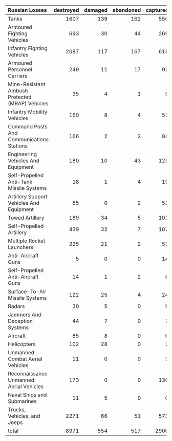 | Russian Losses                                   |   destroyed |   damaged |   abandoned |   captured |   total |
|:-------------------------------------------------|------------:|----------:|------------:|-----------:|--------:|
| Tanks                                            |        1607 |       139 |         162 |        550 |    2458 |
| Armoured Fighting Vehicles                       |         693 |        30 |          44 |        269 |    1036 |
| Infantry Fighting Vehicles                       |        2087 |       117 |         167 |        618 |    2989 |
| Armoured Personnel Carriers                      |         249 |        11 |          17 |         92 |     369 |
| Mine-Resistant Ambush Protected  (MRAP) Vehicles |          35 |         4 |           1 |          9 |      49 |
| Infantry Mobility Vehicles                       |         160 |         8 |           4 |         51 |     223 |
| Command Posts And Communications Stations        |         166 |         2 |           2 |         84 |     254 |
| Engineering Vehicles And Equipment               |         180 |        10 |          43 |        125 |     358 |
| Self-Propelled Anti-Tank Missile Systems         |          18 |         1 |           4 |         19 |      42 |
| Artillery Support Vehicles And Equipment         |          55 |         0 |           2 |         52 |     109 |
| Towed Artillery                                  |         189 |        34 |           5 |        101 |     329 |
| Self-Propelled Artillery                         |         439 |        32 |           7 |        107 |     585 |
| Multiple Rocket Launchers                        |         225 |        21 |           2 |         53 |     301 |
| Anti-Aircraft Guns                               |           5 |         0 |           0 |         14 |      19 |
| Self-Propelled Anti-Aircraft Guns                |          14 |         1 |           2 |          8 |      25 |
| Surface-To-Air Missile Systems                   |         122 |        25 |           4 |         24 |     175 |
| Radars                                           |          30 |         5 |           0 |          9 |      44 |
| Jammers And Deception Systems                    |          44 |         7 |           0 |          7 |      58 |
| Aircraft                                         |          85 |         8 |           0 |          0 |      93 |
| Helicopters                                      |         102 |        28 |           0 |          2 |     132 |
| Unmanned Combat Aerial Vehicles                  |          11 |         0 |           0 |          3 |      14 |
| Reconnaissance Unmanned Aerial Vehicles          |         173 |         0 |           0 |        130 |     303 |
| Naval Ships and Submarines                       |          11 |         5 |           0 |          0 |      16 |
| Trucks, Vehicles, and Jeeps                      |        2271 |        66 |          51 |        573 |    2961 |
| total                                            |        8971 |       554 |         517 |       2900 |   12942 |